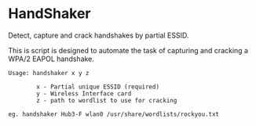 HandShaker
==========

Detect, capture and crack handshakes by partial ESSID.

This is script is designed to automate the task of capturing and cracking a WPA/2 EAPOL handshake.

	Usage: handshaker x y z
  
			x - Partial unique ESSID (required)
			y - Wireless Interface card
			z - path to wordlist to use for cracking
				
	eg. handshaker Hub3-F wlan0 /usr/share/wordlists/rockyou.txt
